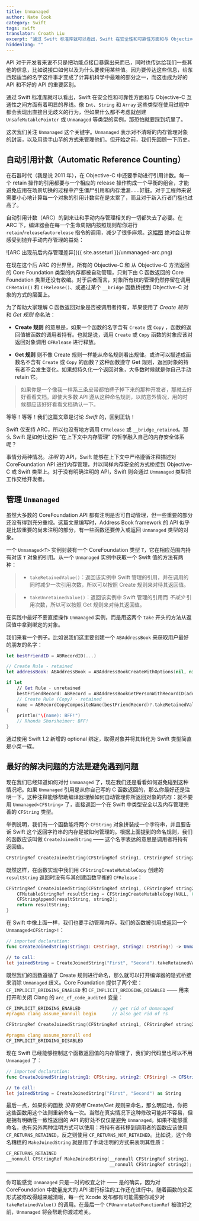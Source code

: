 ```yaml
---
title: Unmanaged
author: Nate Cook
category: Swift
tags: swift
translator: Croath Liu
excerpt: "通过 Swift 标准库就可以看出，Swift 在安全性和可靠性方面和与 Objective-C 互通性之间方面有着明显的界线。像 `Int`、`String` 和 `Array` 这些类型在使用过程中都会表现出直接且无歧义的行为，但如果什么都不考虑就创建 `UnsafeMutablePointer` 或 `Unmanaged` 等类型的实例，那恐怕就要踩到坑里了。"
hiddenlang: ""
---
```


API 对于开发者来说不只是把功能点接口暴露出来而已，同时也传达给我们一些其他的信息，比如说接口如何以及为什么要使用某些值。因为要传达这些信息，给东西起适当的名字这件事才变成了计算机科学中最难的部分之一，而这也成为好的 API 和不好的 API 的重要区别。

通过 Swift 标准库就可以看出，Swift 在安全性和可靠性方面和与 Objective-C 互通性之间方面有着明显的界线。像 `Int`、`String` 和 `Array` 这些类型在使用过程中都会表现出直接且无歧义的行为，但如果什么都不考虑就创建 `UnsafeMutablePointer` 或 `Unmanaged` 等类型的实例，那恐怕就要踩到坑里了。

这次我们关注 `Unmanaged` 这个关键字。`Unmanaged` 表示对不清晰的内存管理对象的封装，以及用烫手山芋的方式来管理他们。但开始之前，我们先回顾一下历史。

## 自动引用计数（Automatic Reference Counting）

在石器时代（我是说 2011 年），在 Objective-C 中还要手动进行引用计数。每一个 retain 操作的引用都要与一个相应的 release 操作构成一个平衡的组合，才能避免应用在场景切换的过程中产生僵尸引用和内存泄漏......好脏。对于工程师来说需要小心地计算每一个对象的引用计数实在是太累了，而且对于新入行者门槛也过高了。

自动引用计数（ARC）的到来让和手动内存管理相关的一切都失去了必要。在 ARC 下，编译器会在每一个生命周期内按照规则帮你进行 `retain`/`release`/`autorelease` 指令的调用，减少了很多麻烦。[这幅图](https://developer.apple.com/library/mac/releasenotes/ObjectiveC/RN-TransitioningToARC/Introduction/Introduction.html) 绝对会让你感受到抛弃手动内存管理的益处：

![ARC 出现前后内存管理差异]({{ site.asseturl }}/unmanaged-arc.png)

在现在这个后 ARC 的世界里，所有的 Objective-C 和 从 Objective-C 方法返回的 Core Foundation 类型的内存都被自动管理，只剩下由 C 函数返回的 Core Foundation 类型还没有收编。对于后者而言，对象所有权的管理仍然停留在调用 `CFRetain()` 和 `CFRelease()`、或通过某个 `__bridge` 函数桥接到 Objective-C 对象的方式的层面上。

为了帮助大家理解 C 函数返回对象是否被调用者持有，苹果使用了 *Create 规则* 和 *Get 规则* 命名法：

- **Create 规则** 的意思是，如果一个函数的名字含有 `Create` 或 `Copy` ，函数的返回值被函数的调用者持有。也就是说，调用 `Create` 或 `Copy` 函数的对象应该对返回对象调用 `CFRelease` 进行释放。

- **Get 规则** 则不像 Create 规则一样能从命名规则看出规律。或许可以描述成函数名不含有 `Create` 或 `Copy` 的函数？这种函数遵守 Get 规则，返回对象的持有者不会发生变化。如果想持久化一个返回对象，大多数时候就是你自己手动 retain 它。

> 如果你是一个像我一样系三条皮带都怕裤子掉下来的那种开发者，那就去好好看看文档。即使大多数 API 遵从这种命名规则，以防意外情况，用的时候都应该好好看看文档确认一下。

等等！等等！我们这篇文章是讨论 *Swift* 的，回到正轨！

Swift 仅支持 ARC，所以也没有地方调用 `CFRelease` 或 `__bridge_retained`。那么 Swift 是如何让这种 “在上下文中内存管理” 的哲学融入自己的内存安全体系呢？

事情分两种情况。*注明* 的 API，Swift 能够在上下文中严格遵循注释描述对 CoreFoundation API 进行内存管理，并以同样内存安全的方式桥接到 Objective-C 或 Swift 类型上。对于没有明确注明的 API，Swift 则会通过 `Unmanaged` 类型把工作交给开发者。

## 管理 `Unmanaged`

虽然大多数的 CoreFoundation API 都有注明是否可自动管理，但一些重要的部分还没有得到充分重视。这篇文章编写时，Address Book framework 的 API 似乎是比较重要的尚未注明的部分，有一些函数还要传入或返回 `Unmanaged` 类型的对象。

一个 `Unmanaged<T>` 实例封装有一个 CoreFoundation 类型 `T`，它在相应范围内持有对该 `T` 对象的引用。从一个 `Unmanaged` 实例中获取一个 Swift 值的方法有两种：

> - `takeRetainedValue()`：返回该实例中 Swift 管理的引用，并在调用的同时减少一次引用次数，所以可以按照 Create 规则来对待其返回值。

> - `takeUnretainedValue()`：返回该实例中 Swift 管理的引用而 *不减少* 引用次数，所以可以按照 Get 规则来对待其返回值。

在实践中最好不要直接操作 `Unmanaged` 实例，而是用这两个 `take` 开头的方法从返回值中拿到绑定的对象。

我们来看一个例子。比如说我们这里要创建一个 `ABAddressBook` 来获取用户最好的朋友的名字：

```swift
let bestFriendID = ABRecordID(...)

// Create Rule - retained
let addressBook: ABAddressBook = ABAddressBookCreateWithOptions(nil, nil).takeRetainedValue()

if let
    // Get Rule - unretained
    bestFriendRecord: ABRecord = ABAddressBookGetPersonWithRecordID(addressBook, bestFriendID)?.takeUnretainedValue(),
    // Create Rule (Copy) - retained
    name = ABRecordCopyCompositeName(bestFriendRecord)?.takeRetainedValue() as? String
{
    println("\(name): BFF!")
    // Rhonda Shorsheimer: BFF!
}
```

通过使用 Swift 1.2 新增的 optional 绑定，取得对象并将其转化为 Swift 类型简直是小菜一碟。

## 最好的解决问题的方法是避免遇到问题

现在我们已经知道如何对付 `Unmanaged` 了，现在我们还是看看如何避免碰到这种情况吧。如果 `Unmanaged` 引用是从你自己写的 C 函数返回的，那么你最好还是注明一下。这种注释能够帮助编译器理解如何自动管理你所返回对象的内存：就不要用 `Unmanaged<CFString>` 了，直接返回一个在 Swift 中类型安全以及内存管理完善的 `CFString` 类型。

举例说明，我们有一个函数能将两个 `CFString` 对象拼装成一个字符串，并且要告诉 Swift 这个返回字符串的内存是被如何管理的。根据上面提到的命名规则，我们的函数应该叫做 `CreateJoinedString` —— 这个名字表达的意思是调用者将持有返回值。

```c
CFStringRef CreateJoinedString(CFStringRef string1, CFStringRef string2);
```

既然这样，在函数实现中我们用 `CFStringCreateMutableCopy` 创建的 `resultString` 返回时没有与其创建函数平衡的 `CFRelease`：

```c
CFStringRef CreateJoinedString(CFStringRef string1, CFStringRef string2) {
    CFMutableStringRef resultString = CFStringCreateMutableCopy(NULL, 0, string1);
    CFStringAppend(resultString, string2);
    return resultString;
}
```

在 Swift 中像上面一样，我们也要手动管理内存。我们的函数被引用成返回一个 `Unmanaged<CFString>!`：

```swift
// imported declaration:
func CreateJoinedString(string1: CFString!, string2: CFString!) -> Unmanaged<CFString>!

// to call:
let joinedString = CreateJoinedString("First", "Second").takeRetainedValue() as String
```

既然我们的函数遵循了 Create 规则进行命名，那么就可以打开编译器的隐式桥接来消除 `Unmanaged` 歧义。Core Foundation 提供了两个宏：`CF_IMPLICIT_BRIDGING_ENABLED` 和 `CF_IMPLICIT_BRIDGING_DISABLED` —— 用来打开和关闭 Clang 的 `arc_cf_code_audited` 变量：

```c
CF_IMPLICIT_BRIDGING_ENABLED            // get rid of Unmanaged
#pragma clang assume_nonnull begin      // also get rid of !s

CFStringRef CreateJoinedString(CFStringRef string1, CFStringRef string2);

#pragma clang assume_nonnull end
CF_IMPLICIT_BRIDGING_DISABLED
```

现在 Swift 已经能够控制这个函数返回值的内存管理了，我们的代码里也可以不用 `Unmanaged` 了：

```swift
// imported declaration:
func CreateJoinedString(string1: CFString, string2: CFString) -> CFString

// to call:
let joinedString = CreateJoinedString("First", "Second") as String
```

最后一点，如果你的函数 *没有使用* Create/Get 规则来命名，那么明显地，你把这些函数用这个法则重新命名一次。当然在真实情况下这种修改可能并不容易，但是拥有明确性一致性返回的 API 的好处不仅仅是避免 `Unmanaged`。如果不能够重命名，也有另外两种注明方式可以使用：将持有者转移到调用者的函数应该使用 `CF_RETURNS_RETAINED`，反之则使用 `CF_RETURNS_NOT_RETAINED`。比如说，这个命名糟糕的 `MakeJoinedString` 就是用了手动注明的方式来表明其性质：

```c
CF_RETURNS_RETAINED
__nonnull CFStringRef MakeJoinedString(__nonnull CFStringRef string1,
                                       __nonnull CFStringRef string2);
```

* * *

你可能感觉 `Unmanaged` 只是一时的权宜之计 —— 是的确实，因为对 CoreFoundation 中数量庞大的 API 进行标注的工作还在进行中。随着函数的交互形式被修改得越来越清晰，每一代 Xcode 发布都有可能需要你减少对 `takeRetainedValue()` 的调用。在最后一个 `CFUnannotatedFunctionRef` 被改好之前，`Unmanaged` 将会帮助你渡过难关。

